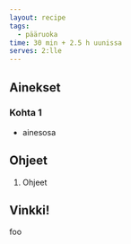 ```yaml
---
layout: recipe
tags:
  - pääruoka
time: 30 min + 2.5 h uunissa
serves: 2:lle
---
```


## Ainekset

### Kohta 1

- ainesosa

## Ohjeet

1. Ohjeet

## Vinkki!

foo

